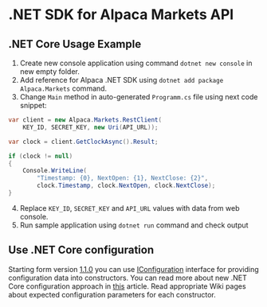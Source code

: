 # .NET SDK for Alpaca Markets API
## .NET Core Usage Example
1. Create new console application using command `dotnet new console` in new empty folder.
2. Add reference for Alpaca .NET SDK using `dotnet add package Alpaca.Markets` command.
3. Change `Main` method in auto-generated `Programm.cs` file using next code snippet:
```cs
var client = new Alpaca.Markets.RestClient(
    KEY_ID, SECRET_KEY, new Uri(API_URL));

var clock = client.GetClockAsync().Result;

if (clock != null)
{
    Console.WriteLine(
        "Timestamp: {0}, NextOpen: {1}, NextClose: {2}",
        clock.Timestamp, clock.NextOpen, clock.NextClose);
}
```
4. Replace `KEY_ID`, `SECRET_KEY` and `API_URL` values with data from web console.
5. Run sample application using `dotnet run` command and check output

## Use .NET Core configuration

Starting form version [1.1.0](https://github.com/alpacahq/alpaca-trade-api-csharp/releases/tag/v1.1.0) you can use [IConfiguration](https://docs.microsoft.com/en-us/dotnet/api/microsoft.extensions.configuration.iconfiguration) interface for providing configuration data into constructors. You can read more about new .NET Core configuration approach in [this](https://docs.microsoft.com/en-us/aspnet/core/fundamentals/configuration/?view=aspnetcore-2.1) article. Read appropriate Wiki pages about expected configuration parameters for each constructor.

